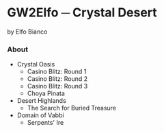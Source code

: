 # GW2Elfo ─ Crystal Desert
by Elfo Bianco

### About
* Crystal Oasis
  * Casino Blitz: Round 1
  * Casino Blitz: Round 2
  * Casino Blitz: Round 3
  * Choya Pinata
* Desert Highlands
  * The Search for Buried Treasure
* Domain of Vabbi
  * Serpents' Ire
